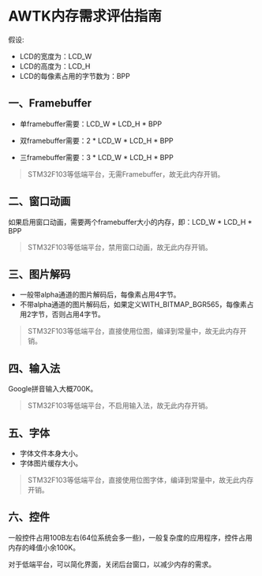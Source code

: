 # AWTK内存需求评估指南

假设:

* LCD的宽度为：LCD\_W
* LCD的高度为：LCD\_H
* LCD的每像素占用的字节数为：BPP

## 一、Framebuffer

* 单framebuffer需要：LCD\_W * LCD\_H * BPP

* 双framebuffer需要：2 * LCD\_W * LCD\_H * BPP

* 三framebuffer需要：3 * LCD\_W * LCD\_H * BPP

> STM32F103等低端平台，无需Framebuffer，故无此内存开销。
> 
## 二、窗口动画

如果启用窗口动画，需要两个framebuffer大小的内存，即：LCD\_W * LCD\_H * BPP

> STM32F103等低端平台，禁用窗口动画，故无此内存开销。

## 三、图片解码

* 一般带alpha通道的图片解码后，每像素占用4字节。
* 不带alpha通道的图片解码后，如果定义WITH\_BITMAP\_BGR565，每像素占用2字节，否则占用4字节。

> STM32F103等低端平台，直接使用位图，编译到常量中，故无此内存开销。
 
## 四、输入法

Google拼音输入大概700K。

> STM32F103等低端平台，不启用输入法，故无此内存开销。

## 五、字体

* 字体文件本身大小。
* 字体图片缓存大小。

> STM32F103等低端平台，直接使用位图字体，编译到常量中，故无此内存开销。

## 六、控件

一般控件占用100B左右(64位系统会多一些)，一般复杂度的应用程序，控件占用内存的峰值小余100K。

对于低端平台，可以简化界面，关闭后台窗口，以减少内存的需求。
